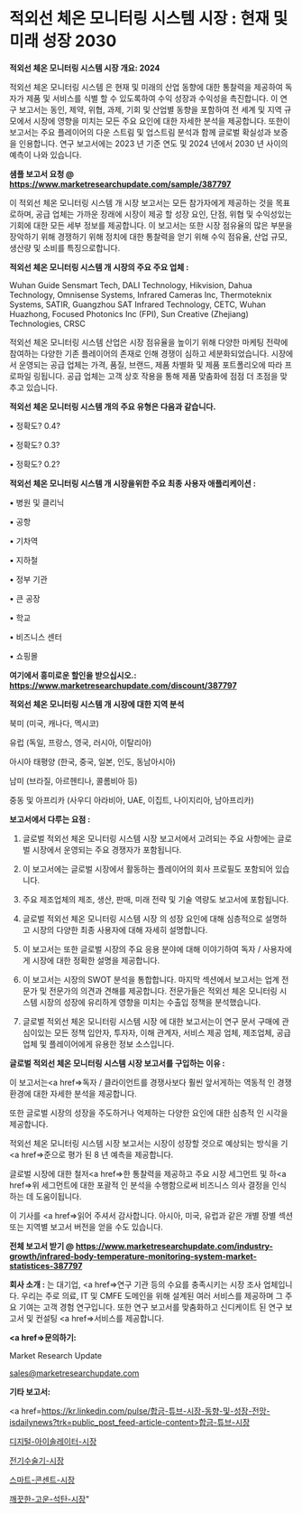 # 적외선 체온 모니터링 시스템 시장 : 현재 및 미래 성장 2030

<strong>적외선 체온 모니터링 시스템 시장 개요: 2024</strong>

적외선 체온 모니터링 시스템 은 현재 및 미래의 산업 동향에 대한 통찰력을 제공하여 독자가 제품 및 서비스를 식별 할 수 있도록하여 수익 성장과 수익성을 촉진합니다. 이 연구 보고서는 동인, 제약, 위협, 과제, 기회 및 산업별 동향을 포함하여 전 세계 및 지역 규모에서 시장에 영향을 미치는 모든 주요 요인에 대한 자세한 분석을 제공합니다. 또한이 보고서는 주요 플레이어의 다운 스트림 및 업스트림 분석과 함께 글로벌 확실성과 보증을 인용합니다. 연구 보고서에는 2023 년 기준 연도 및 2024 년에서 2030 년 사이의 예측이 나와 있습니다.



<strong>샘플 보고서 요청 @ <a href=https://www.marketresearchupdate.com/sample/387797>https://www.marketresearchupdate.com/sample/387797</a></strong>

이 적외선 체온 모니터링 시스템 개 시장 보고서는 모든 참가자에게 제공하는 것을 목표로하며, 공급 업체는 가까운 장래에 시장이 제공 할 성장 요인, 단점, 위협 및 수익성있는 기회에 대한 모든 세부 정보를 제공합니다. 이 보고서는 또한 시장 점유율의 많은 부분을 장악하기 위해 경쟁하기 위해 정치에 대한 통찰력을 얻기 위해 수익 점유율, 산업 규모, 생산량 및 소비를 특징으로합니다.



<strong>적외선 체온 모니터링 시스템 개 시장의 주요 주요 업체 :</strong>

Wuhan Guide Sensmart Tech, DALI Technology, Hikvision, Dahua Technology, Omnisense Systems, Infrared Cameras Inc, Thermoteknix Systems, SATIR, Guangzhou SAT Infrared Technology, CETC, Wuhan Huazhong, Focused Photonics Inc (FPI), Sun Creative (Zhejiang) Technologies, CRSC

적외선 체온 모니터링 시스템 산업은 시장 점유율을 높이기 위해 다양한 마케팅 전략에 참여하는 다양한 기존 플레이어의 존재로 인해 경쟁이 심하고 세분화되었습니다. 시장에서 운영되는 공급 업체는 가격, 품질, 브랜드, 제품 차별화 및 제품 포트폴리오에 따라 프로파일 링됩니다. 공급 업체는 고객 상호 작용을 통해 제품 맞춤화에 점점 더 초점을 맞추고 있습니다.



<strong>적외선 체온 모니터링 시스템 개의 주요 유형은 다음과 같습니다.</strong>

• 정확도? 0.4?

• 정확도? 0.3?

• 정확도? 0.2?



<strong>적외선 체온 모니터링 시스템 개 시장을위한 주요 최종 사용자 애플리케이션 :</strong>

• 병원 및 클리닉

• 공항

• 기차역

• 지하철

• 정부 기관

• 큰 공장

• 학교

• 비즈니스 센터

• 쇼핑몰



<strong>여기에서 흥미로운 할인을 받으십시오.: <a href=https://www.marketresearchupdate.com/discount/387797>https://www.marketresearchupdate.com/discount/387797</a></strong>



<strong>적외선 체온 모니터링 시스템 개 시장에 대한 지역 분석</strong>

북미 (미국, 캐나다, 멕시코)

유럽 (독일, 프랑스, 영국, 러시아, 이탈리아)

아시아 태평양 (한국, 중국, 일본, 인도, 동남아시아)

남미 (브라질, 아르헨티나, 콜롬비아 등)

중동 및 아프리카 (사우디 아라비아, UAE, 이집트, 나이지리아, 남아프리카)



<strong>보고서에서 다루는 요점 :</strong>

1. 글로벌 적외선 체온 모니터링 시스템 시장 보고서에서 고려되는 주요 사항에는 글로벌 시장에서 운영되는 주요 경쟁자가 포함됩니다.

2. 이 보고서에는 글로벌 시장에서 활동하는 플레이어의 회사 프로필도 포함되어 있습니다.

3. 주요 제조업체의 제조, 생산, 판매, 미래 전략 및 기술 역량도 보고서에 포함됩니다.

4. 글로벌 적외선 체온 모니터링 시스템 시장 의 성장 요인에 대해 심층적으로 설명하고 시장의 다양한 최종 사용자에 대해 자세히 설명합니다.

5. 이 보고서는 또한 글로벌 시장의 주요 응용 분야에 대해 이야기하여 독자 / 사용자에게 시장에 대한 정확한 설명을 제공합니다.

6. 이 보고서는 시장의 SWOT 분석을 통합합니다. 마지막 섹션에서 보고서는 업계 전문가 및 전문가의 의견과 견해를 제공합니다. 전문가들은 적외선 체온 모니터링 시스템 시장의 성장에 유리하게 영향을 미치는 수출입 정책을 분석했습니다.

7. 글로벌 적외선 체온 모니터링 시스템 시장 에 대한 보고서는이 연구 문서 구매에 관심이있는 모든 정책 입안자, 투자자, 이해 관계자, 서비스 제공 업체, 제조업체, 공급 업체 및 플레이어에게 유용한 정보 소스입니다.



<strong>글로벌 적외선 체온 모니터링 시스템 시장 보고서를 구입하는 이유 :</strong>

이 보고서는<a href=>독자 / 클</a>라이언트를 경쟁사보다 훨씬 앞서게하는 역동적 인 경쟁 환경에 대한 자세한 분석을 제공합니다.

또한 글로벌 시장의 성장을 주도하거나 억제하는 다양한 요인에 대한 심층적 인 시각을 제공합니다.

적외선 체온 모니터링 시스템 시장 보고서는 시장이 성장할 것으로 예상되는 방식을 기<a href=>준으로</a> 평가 된 8 년 예측을 제공합니다.

글로벌 시장에 대한 철저<a href=>한 통찰력</a>을 제공하고 주요 시장 세그먼트 및 하<a href=>위 세그</a>먼트에 대한 포괄적 인 분석을 수행함으로써 비즈니스 의사 결정을 인식하는 데 도움이됩니다.

이 기사를 <a href=>읽어 주</a>셔서 감사합니다. 아시아, 미국, 유럽과 같은 개별 장별 섹션 또는 지역별 보고서 버전을 얻을 수도 있습니다.



<strong>전체 보고서 받기 @ <a href=https://www.marketresearchupdate.com/industry-growth/infrared-body-temperature-monitoring-system-market-statistices-387797>https://www.marketresearchupdate.com/industry-growth/infrared-body-temperature-monitoring-system-market-statistices-387797</a></strong>



<strong>회사 소개 :</strong>
는 대기업, <a href=>연구 기</a>관 등의 수요를 충족시키는 시장 조사 업체입니다. 우리는 주로 의료, IT 및 CMFE 도메인을 위해 설계된 여러 서비스를 제공하며 그 주요 기여는 고객 경험 연구입니다. 또한 연구 보고서를 맞춤화하고 신디케이트 된 연구 보고서 및 컨설팅 <a href=>서비</a>스를 제공합니다.



<strong><a href=>문의하기:</a></strong>

Market Research Update

sales@marketresearchupdate.com



<strong>기타 보고서:</strong>

<a href=https://kr.linkedin.com/pulse/합금-튜브-시장-동향-및-성장-전망-isdailynews?trk=public_post_feed-article-content>합금-튜브-시장</a>

<a href=https://www.linkedin.com/pulse/디지털-아이솔레이터-시장-세분화-연구-및-목표-고객2029년-survey-spotlight-pro-24-analysis/>디지털-아이솔레이터-시장</a>

<a href=https://www.linkedin.com/pulse/전기수술기-시장-동향-및-성장-전망-survey-spotlight-pro-24-analysis-rm1pf/>전기수술기-시장</a>

<a href=https://www.linkedin.com/pulse/스마트-콘센트-시장-규모-및-성장-2023-analytics-avenue-adventures-24-ana-shxkf/>스마트-콘센트-시장</a>

<a href=https://www.linkedin.com/pulse/깨끗한-고운-석탄-시장-세분화-연구-및-목표-고객2030년-analytics-avenue-adventures-24-ana-trhzf/>깨끗한-고운-석탄-시장</a>"
